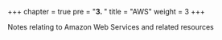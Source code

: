 +++
chapter = true
pre = "<b>3. </b>"
title = "AWS"
weight = 3
+++

Notes relating to Amazon Web Services and related resources
